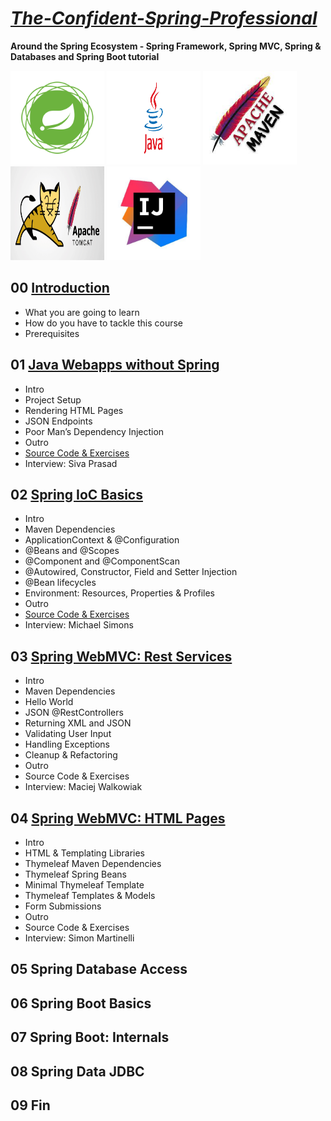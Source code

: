 # ***[The-Confident-Spring-Professional](https://www.marcobehler.com/courses/spring-professional)***
  **Around the Spring Ecosystem - Spring Framework, Spring MVC, Spring & Databases and Spring Boot tutorial**


<p float="left">
  <img src="https://github.com/halilkosee/The-Confident-Spring-Professional/blob/main/img/1.png" width="150" height=150 />
  <img src="https://github.com/halilkosee/The-Confident-Spring-Professional/blob/main/img/2.png" width="150" height=150 />
  <img src="https://github.com/halilkosee/The-Confident-Spring-Professional/blob/main/img/3.jfif" width="150" height=150 />
  <img src="https://github.com/halilkosee/The-Confident-Spring-Professional/blob/main/img/4.png" width="150" height=150 />
  <img src="https://github.com/halilkosee/The-Confident-Spring-Professional/blob/main/img/5.jpg" width="150" height=150 />
</p>


## 00 [Introduction](https://github.com/halilkosee/The-Confident-Spring-Professional/blob/main/00%20Introduction/readme.md)
* What you are going to learn
* How do you have to tackle this course
* Prerequisites

## 01 [Java Webapps without Spring](https://github.com/halilkosee/The-Confident-Spring-Professional/tree/main/01%20Java%20Webapps%20without%20Spring/myfancypdfinvoices/src/main/java/com/halilkose/myfancypdfinvoices)
* Intro
* Project Setup
* Rendering HTML Pages
* JSON Endpoints
* Poor Man’s Dependency Injection
* Outro
* [Source Code & Exercises](https://github.com/halilkosee/The-Confident-Spring-Professional/tree/main/01%20Java%20Webapps%20without%20Spring/mybank)
* Interview: Siva Prasad

## 02 [Spring IoC Basics](https://github.com/halilkosee/The-Confident-Spring-Professional/tree/main/02%20Spring%20IoC%20Basics/myfancypdfinvoices)
* Intro
* Maven Dependencies
* ApplicationContext & @Configuration
* @Beans and @Scopes
* @Component and @ComponentScan
* @Autowired, Constructor, Field and Setter Injection
* @Bean lifecycles
* Environment: Resources, Properties & Profiles
* Outro
* [Source Code & Exercises](https://github.com/halilkosee/The-Confident-Spring-Professional/tree/main/02%20Spring%20IoC%20Basics/myfancypdfinvoices)
* Interview: Michael Simons
## 03 [Spring WebMVC: Rest Services](https://github.com/halilkosee/The-Confident-Spring-Professional/tree/main/03%20Spring%20WebMVC%20Rest%20Services/myfancypdfinvoices)
* Intro
* Maven Dependencies
* Hello World
* JSON @RestControllers
* Returning XML and JSON
* Validating User Input
* Handling Exceptions
* Cleanup & Refactoring
* Outro
* Source Code & Exercises
* Interview: Maciej Walkowiak

## 04 [Spring WebMVC: HTML Pages](https://github.com/halilkosee/The-Confident-Spring-Professional/tree/main/04%20Spring%20WebMVC%20HTML%20Pages/myfancypdfinvoices)
* Intro
* HTML & Templating Libraries
* Thymeleaf Maven Dependencies
* Thymeleaf Spring Beans
* Minimal Thymeleaf Template
* Thymeleaf Templates & Models
* Form Submissions
* Outro
* Source Code & Exercises
* Interview: Simon Martinelli

## 05 Spring Database Access
## 06 Spring Boot Basics
## 07 Spring Boot: Internals
## 08 Spring Data JDBC
## 09 Fin
  
  
  
  
